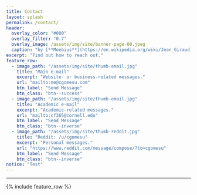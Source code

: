 ```yaml
---
title: Contact
layout: splash
permalink: /contact/
header:
  overlay_color: "#000"
  overlay_filter: "0.7"
  overlay_image: /assets/img/site/banner-page-00.jpeg
  caption: "by [**Moebius**](https://en.wikipedia.org/wiki/Jean_Giraud)"
excerpt: "Find out how to reach out."
feature_row:
  - image_path: "/assets/img/site/thumb-email.jpg"
    title: "Main e-mail"
    excerpt: "Website- or business-related messages."
    url: "mailto:me@cgomesu.com"
    btn_label: "Send Message"
    btn_class: "btn--success"
  - image_path: "/assets/img/site/thumb-email.jpg"
    title: "Academic e-mail"
    excerpt: "Academic-related messages."
    url: "mailto:cf365@cornell.edu"
    btn_label: "Send Message"
    btn_class: "btn--inverse"
  - image_path: "/assets/img/site/thumb-reddit.jpg"
    title: "Reddit: /u/cgomesu"
    excerpt: "Personal messages."
    url: "https://www.reddit.com/message/compose/?to=cgomesu"
    btn_label: "Send Message"
    btn_class: "btn--inverse"
notice: "Test"
---
```

***
{% include feature_row %}
